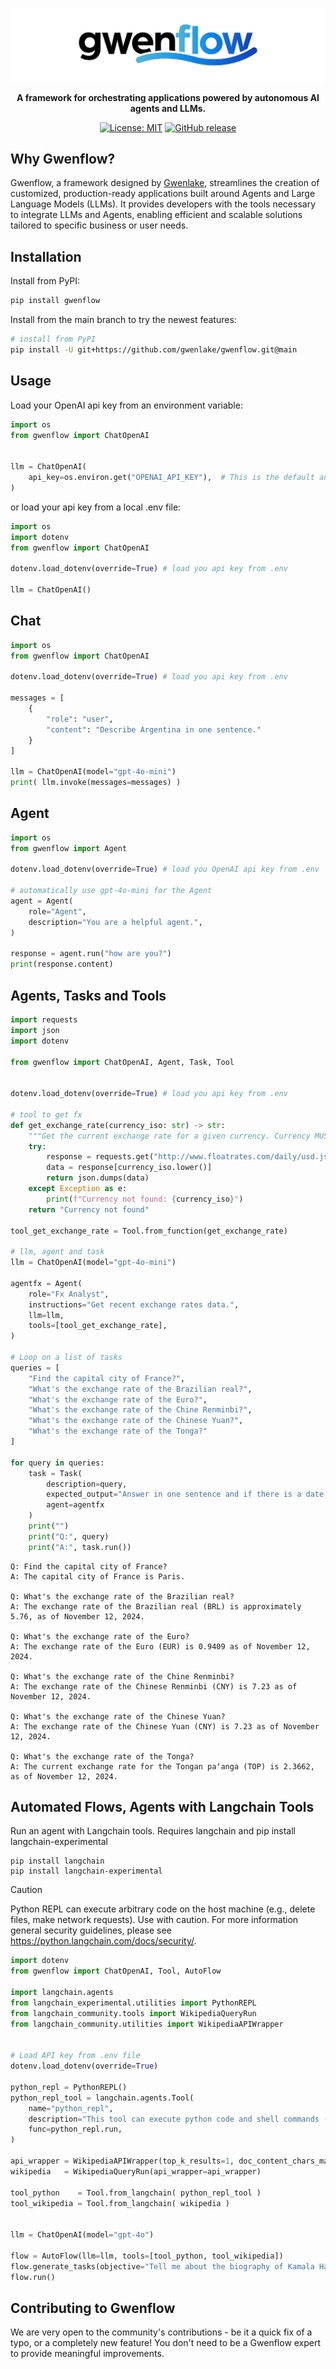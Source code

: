 <div align="center">

![Logo of Gwenflow](./docs/images/gwenflow.png)

**A framework for orchestrating applications powered by autonomous AI agents and LLMs.**

[![License: MIT](https://img.shields.io/badge/License-MIT-green.svg)](https://opensource.org/licenses/MIT)
[![GitHub release](https://img.shields.io/github/v/release/gwenlake/gwenflow)](https://github.com/your-username/gwenflow/releases)


</div>


## Why Gwenflow?

Gwenflow, a framework designed by [Gwenlake](https://gwenlake.com), 
streamlines the creation of customized, production-ready applications built around Agents and
Large Language Models (LLMs). It provides developers with the tools necessary
to integrate LLMs and Agents, enabling efficient and
scalable solutions tailored to specific business or user needs.

## Installation

Install from PyPI:

```bash
pip install gwenflow
```

Install from the main branch to try the newest features:

```bash
# install from PyPI
pip install -U git+https://github.com/gwenlake/gwenflow.git@main
```

## Usage

Load your OpenAI api key from an environment variable:

```python
import os
from gwenflow import ChatOpenAI


llm = ChatOpenAI(
    api_key=os.environ.get("OPENAI_API_KEY"),  # This is the default and can be omitted
)
```

or load your api key from a local .env file:

```python
import os
import dotenv
from gwenflow import ChatOpenAI

dotenv.load_dotenv(override=True) # load you api key from .env

llm = ChatOpenAI()
```

## Chat

```python
import os
from gwenflow import ChatOpenAI

dotenv.load_dotenv(override=True) # load you api key from .env

messages = [
    {
        "role": "user",
        "content": "Describe Argentina in one sentence."
    }
]

llm = ChatOpenAI(model="gpt-4o-mini")
print( llm.invoke(messages=messages) )
```

## Agent

```python
import os
from gwenflow import Agent

dotenv.load_dotenv(override=True) # load you OpenAI api key from .env

# automatically use gpt-4o-mini for the Agent
agent = Agent(
    role="Agent",
    description="You are a helpful agent.",
)

response = agent.run("how are you?")
print(response.content)
```

## Agents, Tasks and Tools

```python
import requests
import json
import dotenv

from gwenflow import ChatOpenAI, Agent, Task, Tool


dotenv.load_dotenv(override=True) # load you api key from .env

# tool to get fx
def get_exchange_rate(currency_iso: str) -> str:
    """Get the current exchange rate for a given currency. Currency MUST be in iso format."""
    try:
        response = requests.get("http://www.floatrates.com/daily/usd.json").json()
        data = response[currency_iso.lower()]
        return json.dumps(data)
    except Exception as e:
        print(f"Currency not found: {currency_iso}")
    return "Currency not found"

tool_get_exchange_rate = Tool.from_function(get_exchange_rate)

# llm, agent and task
llm = ChatOpenAI(model="gpt-4o-mini")

agentfx = Agent(
    role="Fx Analyst",
    instructions="Get recent exchange rates data.",
    llm=llm,
    tools=[tool_get_exchange_rate],
)

# Loop on a list of tasks
queries = [
    "Find the capital city of France?",
    "What's the exchange rate of the Brazilian real?",
    "What's the exchange rate of the Euro?",
    "What's the exchange rate of the Chine Renminbi?",
    "What's the exchange rate of the Chinese Yuan?",
    "What's the exchange rate of the Tonga?"
]

for query in queries:
    task = Task(
        description=query,
        expected_output="Answer in one sentence and if there is a date, mention this date.",
        agent=agentfx
    )
    print("")
    print("Q:", query)
    print("A:", task.run())
```


```
Q: Find the capital city of France?
A: The capital city of France is Paris.

Q: What's the exchange rate of the Brazilian real?
A: The exchange rate of the Brazilian real (BRL) is approximately 5.76, as of November 12, 2024.

Q: What's the exchange rate of the Euro?
A: The exchange rate of the Euro (EUR) is 0.9409 as of November 12, 2024.

Q: What's the exchange rate of the Chine Renminbi?
A: The exchange rate of the Chinese Renminbi (CNY) is 7.23 as of November 12, 2024.

Q: What's the exchange rate of the Chinese Yuan?
A: The exchange rate of the Chinese Yuan (CNY) is 7.23 as of November 12, 2024.

Q: What's the exchange rate of the Tonga?
A: The current exchange rate for the Tongan paʻanga (TOP) is 2.3662, as of November 12, 2024.
```

## Automated Flows, Agents with Langchain Tools

Run an agent with Langchain tools. Requires langchain and pip install langchain-experimental
```
pip install langchain
pip install langchain-experimental
```

> [!CAUTION]  
> Python REPL can execute arbitrary code on the host machine (e.g., delete files, make network requests). Use with caution.
> For more information general security guidelines, please see https://python.langchain.com/docs/security/.

```python
import dotenv
from gwenflow import ChatOpenAI, Tool, AutoFlow

import langchain.agents
from langchain_experimental.utilities import PythonREPL
from langchain_community.tools import WikipediaQueryRun
from langchain_community.utilities import WikipediaAPIWrapper


# Load API key from .env file
dotenv.load_dotenv(override=True)

python_repl = PythonREPL()
python_repl_tool = langchain.agents.Tool(
    name="python_repl",
    description="This tool can execute python code and shell commands (pip commands to modules installation) Use with caution",
    func=python_repl.run,
)

api_wrapper = WikipediaAPIWrapper(top_k_results=1, doc_content_chars_max=5000)
wikipedia   = WikipediaQueryRun(api_wrapper=api_wrapper)

tool_python    = Tool.from_langchain( python_repl_tool )
tool_wikipedia = Tool.from_langchain( wikipedia )


llm = ChatOpenAI(model="gpt-4o")

flow = AutoFlow(llm=llm, tools=[tool_python, tool_wikipedia])
flow.generate_tasks(objective="Tell me about the biography of Kamala Harris and produce a pptx name biography_auto.pptx")
flow.run()
```

## Contributing to Gwenflow

We are very open to the community's contributions - be it a quick fix of a typo, or a completely new feature! You don't need to be a Gwenflow expert to provide meaningful improvements.
